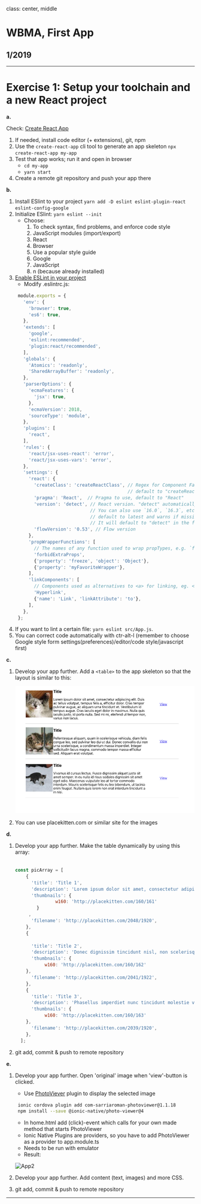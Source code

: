 class: center, middle

# WBMA, First App

## 1/2019

---
# Exercise 1: Setup your toolchain and a new React project

**a.**

Check: [Create React App](https://github.com/facebook/create-react-app)

1. If needed, install code editor (+ extensions), git, npm
1. Use the `create-react-app` cli tool to generate an app skeleton `npx create-react-app my-app`
1. Test that app works; run it and open in browser
   - `cd my-app`
   - `yarn start`
1. Create a remote git repository and push your app there

**b.**  
1. Install ESlint to your project `yarn add -D eslint eslint-plugin-react eslint-config-google`
1. Initialize ESlint: `yarn eslint --init`
    * Choose:
        1. To check syntax, find problems, and enforce code style
        1. JavaScript modules (import/export)
        1. React 
        1. Browser
        1. Use a popular style guide
        1. Google
        1. JavaScript
        1. n (because already installed)
1. [Enable ESLint in your project](https://www.jetbrains.com/help/webstorm/eslint.html)
   - Modify .eslintrc.js:
   ```JavaScript
    module.exports = {
      'env': {
        'browser': true,
        'es6': true,
      },
      'extends': [
        'google',
        'eslint:recommended',
        'plugin:react/recommended',
      ],
      'globals': {
        'Atomics': 'readonly',
        'SharedArrayBuffer': 'readonly',
      },
      'parserOptions': {
        'ecmaFeatures': {
          'jsx': true,
        },
        'ecmaVersion': 2018,
        'sourceType': 'module',
      },
      'plugins': [
        'react',
      ],
      'rules': {
        'react/jsx-uses-react': 'error',
        'react/jsx-uses-vars': 'error',
      },
      'settings': {
        'react': {
          'createClass': 'createReactClass', // Regex for Component Factory to use,
                                             // default to "createReactClass"
          'pragma': 'React',  // Pragma to use, default to "React"
          'version': 'detect', // React version. "detect" automatically picks the version you have installed.
                               // You can also use `16.0`, `16.3`, etc, if you want to override the detected value.
                               // default to latest and warns if missing
                               // It will default to "detect" in the future
          'flowVersion': '0.53', // Flow version
        },
        'propWrapperFunctions': [
          // The names of any function used to wrap propTypes, e.g. `forbidExtraProps`. If this isn't set, any propTypes wrapped in a function will be skipped.
          'forbidExtraProps',
          {'property': 'freeze', 'object': 'Object'},
          {'property': 'myFavoriteWrapper'},
        ],
        'linkComponents': [
          // Components used as alternatives to <a> for linking, eg. <Link to={ url } />
          'Hyperlink',
          {'name': 'Link', 'linkAttribute': 'to'},
        ],
      },
    };
   ```
1. If you want to lint a certain file: `yarn eslint src/App.js`.
1. You can correct code automatically with ctr-alt-l (remember to choose Google style form settings(preferences)/editor/code style/javascript first)

**c.**

1. Develop your app further. Add a `<table>` to the app skeleton so that the layout is similar to this: 

    ![View 1](./images/app1.png)

1. You can use placekitten.com or similar site for the images

**d.**

1. Develop your app further. Make the table dynamically by using this array:
    ```javascript
      
    const picArray = [
        {
          'title': 'Title 1',
          'description': 'Lorem ipsum dolor sit amet, consectetur adipiscing elit. Duis sodales enim eget leo condimentum vulputate. Sed lacinia consectetur fermentum. Vestibulum lobortis purus id nisi mattis posuere. Praesent sagittis justo quis nibh ullamcorper, eget elementum lorem consectetur. Pellentesque eu consequat justo, eu sodales eros.',
          'thumbnails': {
                   w160: 'http://placekitten.com/160/161'
            }
         ,
          'filename': 'http://placekitten.com/2048/1920',
        },
        {
    
          'title': 'Title 2',
          'description': 'Donec dignissim tincidunt nisl, non scelerisque massa pharetra ut. Sed vel velit ante. Aenean quis viverra magna. Praesent eget cursus urna. Ut rhoncus interdum dolor non tincidunt. Sed vehicula consequat facilisis. Pellentesque pulvinar sem nisl, ac vestibulum erat rhoncus id. Vestibulum tincidunt sapien eu ipsum tincidunt pulvinar. ',
          'thumbnails': {
               w160: 'http://placekitten.com/160/162'
        },
          'filename': 'http://placekitten.com/2041/1922',
        },
        {
          'title': 'Title 3',
          'description': 'Phasellus imperdiet nunc tincidunt molestie vestibulum. Donec dictum suscipit nibh. Sed vel velit ante. Aenean quis viverra magna. Praesent eget cursus urna. Ut rhoncus interdum dolor non tincidunt. Sed vehicula consequat facilisis. Pellentesque pulvinar sem nisl, ac vestibulum erat rhoncus id. ',
          'thumbnails': {
               w160: 'http://placekitten.com/160/163'
        },
          'filename': 'http://placekitten.com/2039/1920',
        },
      ];
    ```

1. git add, commit & push to remote repository 

**e.**
    
1. Develop your app further. Open 'original' image when 'view'-button is clicked.
   - Use [PhotoViever](https://ionicframework.com/docs/native/photo-viewer/) plugin to display the selected image
   ```sh
    ionic cordova plugin add com-sarriaroman-photoviewer@1.1.18
    npm install --save @ionic-native/photo-viewer@4
    ```
    - In home.html add (click)-event which calls for your own made method that starts PhotoViewer 
    - Ionic Native Plugins are providers, so you have to add PhotoViewer as a provider to app.module.ts
    - Needs to be run with emulator
    - Result:
    
    ![App2](./images/app2.png)
1. Develop your app further. Add content (text, images) and more CSS.
1. git add, commit & push to remote repository 

---
